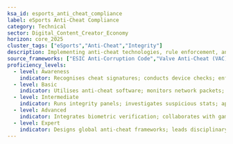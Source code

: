 ```yaml
---
ksa_id: esports_anti_cheat_compliance
label: eSports Anti‑Cheat Compliance
category: Technical
sector: Digital_Content_Creator_Economy
horizon: core_2025
cluster_tags: ["eSports","Anti‑Cheat","Integrity"]
description: Implementing anti‑cheat technologies, rule enforcement, and player verification to uphold competitive integrity in eSports tournaments.
source_frameworks: ["ESIC Anti‑Corruption Code","Valve Anti‑Cheat (VAC) Guidelines"]
proficiency_levels:
  - level: Awareness
    indicator: Recognises cheat signatures; conducts device checks; enforces code‑of‑conduct.
  - level: Basic
    indicator: Utilises anti‑cheat software; monitors network packets; documents infractions.
  - level: Intermediate
    indicator: Runs integrity panels; investigates suspicious stats; applies escalating penalties.
  - level: Advanced
    indicator: Integrates biometric verification; collaborates with game publishers; reports to governing bodies.
  - level: Expert
    indicator: Designs global anti‑cheat frameworks; leads disciplinary tribunals; publishes integrity‑risk research.
---
```

